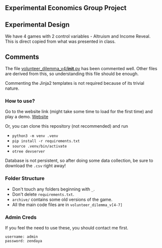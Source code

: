 ## Experimental Economics Group Project

## Experimental Design

We have 4 games with 2 control variables - Altruism and Income Reveal. This is direct copied from what was presented in class.


## Comments

The file [volunteer_dilemma_v4/__init__.py](volunteer_dilemma_v4/__init__.py) has been commented well. Other files are derived from this, so understanding this file should be enough.

Commenting the Jinja2 templates is not required because of its trivial nature.

### How to use?
Go to the website link (might take some time to load for the first time) and play a demo.
[Website](exp-econ.onrender.com)

Or, you can clone this repository (not recommended) and run 
+ `python3 -m venv .venv`
+ `pip install -r requirements.txt`
+ `source .venv/bin/activate`
+ `otree devserver`

Database is not persistent, so after doing some data collection, be sure to download the `.csv` right away!

### Folder Structure
- Don't touch any folders beginning with `_`.
- Don't delete `requirements.txt`.
- `archive/` contains some old versions of the game.
- All the main code files are in `volunteer_dilemma_v[4-7]`

### Admin Creds

If you feel the need to use these, you should contact me first.

```
username: admin
password: zendaya
```
